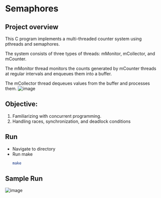 # Semaphores
## Project overview 
This C program implements a multi-threaded counter system using pthreads and semaphores.

The system consists of three types of threads: mMonitor, mCollector, and mCounter.

The mMonitor thread monitors the counts generated by mCounter threads at regular intervals and enqueues them into a buffer.

The mCollector thread dequeues values from the buffer and processes them.
![image](https://github.com/elmahygurl/Semaphores/assets/97133077/0942467a-1d05-4892-92ea-0763e8f4313a)

## Objective:
1. Familiarizing with concurrent programming.
2. Handling races, synchronization, and deadlock conditions

## Run 
- Navigate to directory
- Run make
  ```bash
  make
  
## Sample Run 
![image](https://github.com/elmahygurl/Semaphores/assets/97133077/50c8d99f-1bdb-491b-ac22-9d5c0442e771)


